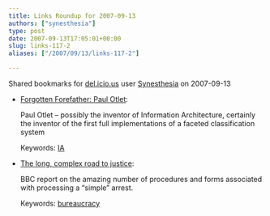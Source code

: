 ```yaml
---
title: Links Roundup for 2007-09-13
authors: ["synesthesia"]
type: post
date: 2007-09-13T17:05:01+00:00
slug: links-117-2 
aliases: ["/2007/09/13/links-117-2"]

---
```

Shared bookmarks for [del.icio.us][1] user  [Synesthesia][2] on 2007-09-13

  * [Forgotten Forefather: Paul Otlet][3]:
  
    Paul Otlet &#8211; possibly the inventor of Information Architecture, certainly the inventor of the first full implementations of a faceted classification system
  
    Keywords: [IA][4]
  * [The long, complex road to justice][5]:
  
    BBC report on the amazing number of procedures and forms associated with processing a &#8220;simple&#8221; arrest.
  
    Keywords: [bureaucracy][6]

 [1]: https://del.icio.us/
 [2]: https://del.icio.us/synesthesia
 [3]: https://www.boxesandarrows.com/view/forgotten_forefather_paul_otlet "https://www.boxesandarrows.com/view/forgotten_forefather_paul_otlet"
 [4]: https://del.icio.us/synesthesia/IA
 [5]: https://news.bbc.co.uk/1/hi/uk/6991209.stm "https://news.bbc.co.uk/1/hi/uk/6991209.stm"
 [6]: https://del.icio.us/synesthesia/bureaucracy